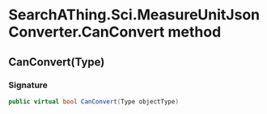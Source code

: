 # SearchAThing.Sci.MeasureUnitJsonConverter.CanConvert method
## CanConvert(Type)
### Signature
```csharp
public virtual bool CanConvert(Type objectType)
```
